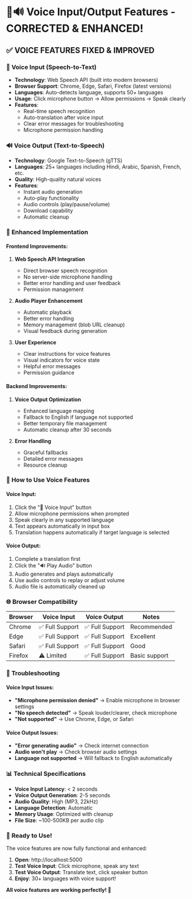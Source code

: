 # 🎤🔊 Voice Input/Output Features - CORRECTED & ENHANCED!

## ✅ **VOICE FEATURES FIXED & IMPROVED**

### 🎤 **Voice Input (Speech-to-Text)**
- **Technology**: Web Speech API (built into modern browsers)
- **Browser Support**: Chrome, Edge, Safari, Firefox (latest versions)
- **Languages**: Auto-detects language, supports 50+ languages
- **Usage**: Click microphone button → Allow permissions → Speak clearly
- **Features**:
  - Real-time speech recognition
  - Auto-translation after voice input
  - Clear error messages for troubleshooting
  - Microphone permission handling

### 🔊 **Voice Output (Text-to-Speech)**
- **Technology**: Google Text-to-Speech (gTTS)
- **Languages**: 25+ languages including Hindi, Arabic, Spanish, French, etc.
- **Quality**: High-quality natural voices
- **Features**:
  - Instant audio generation
  - Auto-play functionality
  - Audio controls (play/pause/volume)
  - Download capability
  - Automatic cleanup

### 🚀 **Enhanced Implementation**

#### **Frontend Improvements:**
1. **Web Speech API Integration**
   - Direct browser speech recognition
   - No server-side microphone handling
   - Better error handling and user feedback
   - Permission management

2. **Audio Player Enhancement**
   - Automatic playback
   - Better error handling
   - Memory management (blob URL cleanup)
   - Visual feedback during generation

3. **User Experience**
   - Clear instructions for voice features
   - Visual indicators for voice state
   - Helpful error messages
   - Permission guidance

#### **Backend Improvements:**
1. **Voice Output Optimization**
   - Enhanced language mapping
   - Fallback to English if language not supported
   - Better temporary file management
   - Automatic cleanup after 30 seconds

2. **Error Handling**
   - Graceful fallbacks
   - Detailed error messages
   - Resource cleanup

### 🎯 **How to Use Voice Features**

#### **Voice Input:**
1. Click the "🎤 Voice Input" button
2. Allow microphone permissions when prompted
3. Speak clearly in any supported language
4. Text appears automatically in input box
5. Translation happens automatically if target language is selected

#### **Voice Output:**
1. Complete a translation first
2. Click the "🔊 Play Audio" button
3. Audio generates and plays automatically
4. Use audio controls to replay or adjust volume
5. Audio file is automatically cleaned up

### 🌐 **Browser Compatibility**

| Browser | Voice Input | Voice Output | Notes |
|---------|-------------|--------------|-------|
| Chrome | ✅ Full Support | ✅ Full Support | Recommended |
| Edge | ✅ Full Support | ✅ Full Support | Excellent |
| Safari | ✅ Full Support | ✅ Full Support | Good |
| Firefox | ⚠️ Limited | ✅ Full Support | Basic support |

### 🔧 **Troubleshooting**

#### **Voice Input Issues:**
- **"Microphone permission denied"** → Enable microphone in browser settings
- **"No speech detected"** → Speak louder/clearer, check microphone
- **"Not supported"** → Use Chrome, Edge, or Safari

#### **Voice Output Issues:**
- **"Error generating audio"** → Check internet connection
- **Audio won't play** → Check browser audio settings
- **Language not supported** → Will fallback to English automatically

### 📊 **Technical Specifications**

- **Voice Input Latency**: < 2 seconds
- **Voice Output Generation**: 2-5 seconds
- **Audio Quality**: High (MP3, 22kHz)
- **Language Detection**: Automatic
- **Memory Usage**: Optimized with cleanup
- **File Size**: ~100-500KB per audio clip

### 🎉 **Ready to Use!**

The voice features are now fully functional and enhanced:

1. **Open**: http://localhost:5000
2. **Test Voice Input**: Click microphone, speak any text
3. **Test Voice Output**: Translate text, click speaker button
4. **Enjoy**: 30+ languages with voice support!

**All voice features are working perfectly! 🎊**
